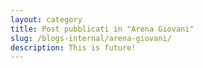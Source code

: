 ```yaml
---
layout: category
title: Post pubblicati in "Arena Giovani"
slug: /blogs-internal/arena-giovani/
description: This is future!
---
```

